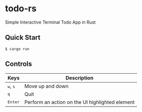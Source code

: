 # todo-rs

Simple Interactive Terminal Todo App in Rust

## Quick Start

```console
$ cargo run
```

## Controls

|Keys|Description|
|---|---|
|<kbd>w</kbd>, <kbd>s</kbd>|Move up and down|
|<kbd>q</kbd>|Quit|
|<kbd>Enter</kbd>|Perform an action on the UI highlighted element|

